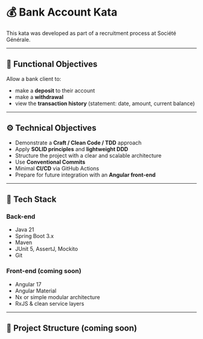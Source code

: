 # 💰 Bank Account Kata

This kata was developed as part of a recruitment process at Société Générale.

---

## 🎯 Functional Objectives

Allow a bank client to:
- make a **deposit** to their account
- make a **withdrawal**
- view the **transaction history** (statement: date, amount, current balance)

---

## ⚙️ Technical Objectives

- Demonstrate a **Craft / Clean Code / TDD** approach
- Apply **SOLID principles** and **lightweight DDD**
- Structure the project with a clear and scalable architecture
- Use **Conventional Commits**
- Minimal **CI/CD** via GitHub Actions
- Prepare for future integration with an **Angular front-end**

---

## 🧱 Tech Stack

### Back-end
- Java 21
- Spring Boot 3.x
- Maven
- JUnit 5, AssertJ, Mockito
- Git

### Front-end (coming soon)
- Angular 17
- Angular Material
- Nx or simple modular architecture
- RxJS & clean service layers

---

## 📁 Project Structure (coming soon)
